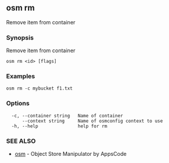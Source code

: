 ## osm rm

Remove item from container

### Synopsis


Remove item from container

```
osm rm <id> [flags]
```

### Examples

```
osm rm -c mybucket f1.txt
```

### Options

```
  -c, --container string   Name of container
      --context string     Name of osmconfig context to use
  -h, --help               help for rm
```

### SEE ALSO
* [osm](osm.md)	 - Object Store Manipulator by AppsCode


